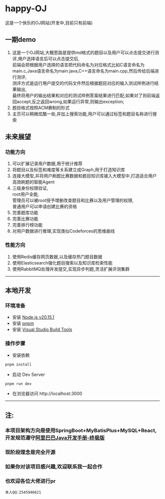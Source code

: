 # happy-OJ
这是一个快乐的OJ网站(开发中,目前只有前端)

## 一期demo
1. 这是一个OJ网站,大概思路是提供md格式的题目以及用户可以点击提交进行测评,用户选择语言后可以点击提交后,  
   前端会把根据用户选择的语言把代码命名为对应格式比如C语言命名为main.c,Java语言命名为main.java,C++语言命名为main.cpp,然后传给后端进行测评,  
   测评方式是运行用户提交的代码文件然后根据题目对应的输入测试样例进行结果输出,  
   最终将用户的输出结果和对应的测试样例答案结果进行匹配,如果对了则前端返回accept,反之返回wrong,如果运行异常,则输出exception;  
2. 题目格式按照ACM赛制的形式
3. 主页可以稍微炫酷一些,并加上搜索功能,用户可以通过标签和题目名称进行搜索

## 未来展望
### 功能方向
1. 可以扩展记录用户数据,用于统计推荐
2. 将题目以及标签和难度等关系建立成Graph,用于打造知识库
3. 连接大模型,并将用户刷题比赛数据和题目知识库接入大模型中,打造适合用户高效刷题的智能Agent
4. 三级身份权限验证,  
   root用户全能,  
   管理员可以被root授予增删改查题目和比赛以及用户管理的权限,  
   普通用户可以申请创建比赛的资格  
6. 完善题库功能
7. 完善比赛功能
8. 完善排行榜功能
9. 对用户数据进行推理,实现类似Codeforces的思维曲线

### 性能方向
1. 使用Redis缓存网页数据,以及缓存热门题目数据
2. 使用Elasticsearch强化题目搜索以及知识库检索性能
3. 使用RabbitMQ处理并发提交,实现异步判题,灵活扩展评测集群

---

## 本地开发

### 环境准备

- 安装 [Node.js  v20.15.1](https://nodejs.org/en)
- 安装 [pnpm](https://pnpm.io/installation)
- 安装 [Visual Studio Build Tools](https://visualstudio.microsoft.com/zh-hans/visual-cpp-build-tools/)

### 操作步骤

- 安装依赖

```sh
pnpm install
```

- 启动 Dev Server

```sh
pnpm run dev
```

- 在浏览器访问 http://localhost:3000

---

## 注:
### 本项目架构方向是使用SpringBoot+MyBatisPlus+MySQL+React,开发规范遵守[阿里巴巴Java开发手册-终极版](https://gitcode.com/open-source-toolkit/e8c02)
### 现阶段理念是完全开源
### 如果你对该项目感兴趣,欢迎联系我一起合作
### 也欢迎各位大佬进行pr

`本人QQ:2545946621`
